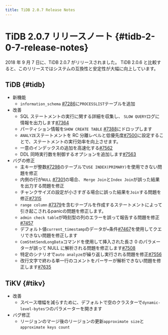 ```yaml
---
title: TiDB 2.0.7 Release Notes
---
```


# TiDB 2.0.7 リリースノート {#tidb-2-0-7-release-notes}

2018 年 9 月 7 日に、TiDB 2.0.7 がリリースされました。 TiDB 2.0.6 と比較すると、このリリースではシステムの互換性と安定性が大幅に向上しています。

## TiDB {#tidb}

-   新機能
    -   `information_schema` [#7286](https://github.com/pingcap/tidb/pull/7286)に`PROCESSLIST`テーブルを追加
-   改善
    -   SQL ステートメントの実行に関する詳細を収集し、 `SLOW QUERY`ログに情報を出力します[#7364](https://github.com/pingcap/tidb/pull/7364)
    -   パーティション情報を`SHOW CREATE TABLE` [#7388](https://github.com/pingcap/tidb/pull/7388)にドロップします
    -   `ANALYZE`ステートメントを RC 分離レベルと低優先度[#7500](https://github.com/pingcap/tidb/pull/7500)に設定することで、ステートメントの実行効率を向上させます。
    -   一意のインデックスの追加を高速化する[#7562](https://github.com/pingcap/tidb/pull/7562)
    -   DDL 同時実行数を制御するオプションを追加します[#7563](https://github.com/pingcap/tidb/pull/7563)
-   バグの修正
    -   主キーが整数[#7298](https://github.com/pingcap/tidb/pull/7298)のテーブルで`USE INDEX(PRIMARY)`を使用できない問題を修正
    -   内側の行が`NULL` [#7301](https://github.com/pingcap/tidb/pull/7301)の場合、 `Merge Join`と`Index Join`が誤った結果を出力する問題を修正
    -   チャンクサイズの設定が小さすぎる場合に誤った結果を`Join`する問題を修正[#7315](https://github.com/pingcap/tidb/pull/7315)
    -   `range column` [#7379](https://github.com/pingcap/tidb/pull/7379)を含むテーブルを作成するステートメントによって引き起こされるpanicの問題を修正します。
    -   `admin check table`が時刻型の列のエラーを誤って報告する問題を修正[#7457](https://github.com/pingcap/tidb/pull/7457)
    -   デフォルト値`current_timestamp`のデータが`=`条件[#7467](https://github.com/pingcap/tidb/pull/7467)を使用してクエリできない問題を修正します
    -   `ComStmtSendLongData`コマンドを使用して挿入された長さ 0 のパラメーターが誤って NULL に解析される問題を修正します[#7508](https://github.com/pingcap/tidb/pull/7508)
    -   特定のシナリオで`auto analyze`が繰り返し実行される問題を修正[#7556](https://github.com/pingcap/tidb/pull/7556)
    -   改行文字で終わる単一行のコメントをパーサーが解析できない問題を修正します[#7635](https://github.com/pingcap/tidb/pull/7635)

## TiKV {#tikv}

-   改善
    -   スペース増幅を減らすために、デフォルトで空のクラスターで`dynamic-level-bytes`つのパラメーターを開きます
-   バグ修正
    -   リージョンのマージ後のリージョンの更新`approximate size`と`approximate keys count`
